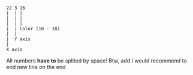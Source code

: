 ```
22 3 16
|  | |
|  | |
|  | |
|  | Color (10 - 18)
|  |
|  Y axis
|
X axis
```

All numbers **have to** be splited by space!
Btw, add I would recommend to end new line on the end
